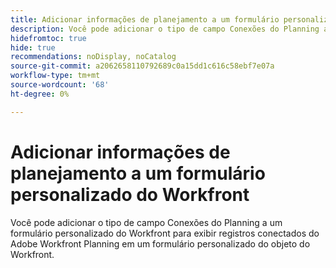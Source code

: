 ```yaml
---
title: Adicionar informações de planejamento a um formulário personalizado do Workfront
description: Você pode adicionar o tipo de campo Conexões do Planning a um formulário personalizado do Workfront para exibir registros conectados do Adobe Workfront Planning em um formulário personalizado do objeto do Workfront.
hidefromtoc: true
hide: true
recommendations: noDisplay, noCatalog
source-git-commit: a2062658110792689c0a15dd1c616c58ebf7e07a
workflow-type: tm+mt
source-wordcount: '68'
ht-degree: 0%

---
```



<!--update the metadata with real information-->
<!--add this to the TOC and miniTOC when it releases live-->

# Adicionar informações de planejamento a um formulário personalizado do Workfront

Você pode adicionar o tipo de campo Conexões do Planning a um formulário personalizado do Workfront para exibir registros conectados do Adobe Workfront Planning em um formulário personalizado do objeto do Workfront.

